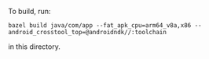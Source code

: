 To build, run:

    bazel build java/com/app --fat_apk_cpu=arm64_v8a,x86 --android_crosstool_top=@androidndk//:toolchain

in this directory.
